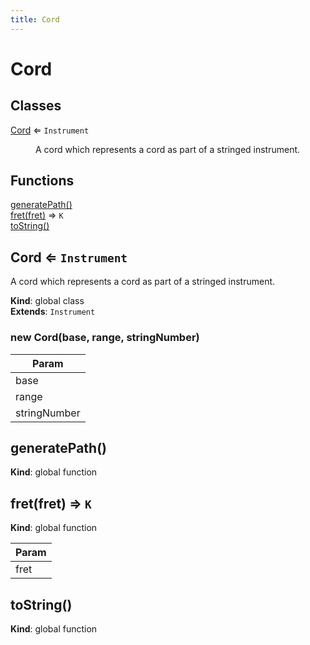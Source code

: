 ```yaml
---
title: Cord
---
```


# Cord

## Classes

<dl>
<dt><a href="#Cord">Cord</a> ⇐ <code>Instrument</code></dt>
<dd><p>A cord which represents a cord as part of a stringed instrument.</p>
</dd>
</dl>

## Functions

<dl>
<dt><a href="#generatePath">generatePath()</a></dt>
<dd></dd>
<dt><a href="#fret">fret(fret)</a> ⇒ <code>K</code></dt>
<dd></dd>
<dt><a href="#toString">toString()</a></dt>
<dd></dd>
</dl>

<a name="Cord"></a>

## Cord ⇐ <code>Instrument</code>
A cord which represents a cord as part of a stringed instrument.

**Kind**: global class  
**Extends**: <code>Instrument</code>  
<a name="new_Cord_new"></a>

### new Cord(base, range, stringNumber)

| Param |
| --- |
| base | 
| range | 
| stringNumber | 

<a name="generatePath"></a>

## generatePath()
**Kind**: global function  
<a name="fret"></a>

## fret(fret) ⇒ <code>K</code>
**Kind**: global function  

| Param |
| --- |
| fret | 

<a name="toString"></a>

## toString()
**Kind**: global function  
